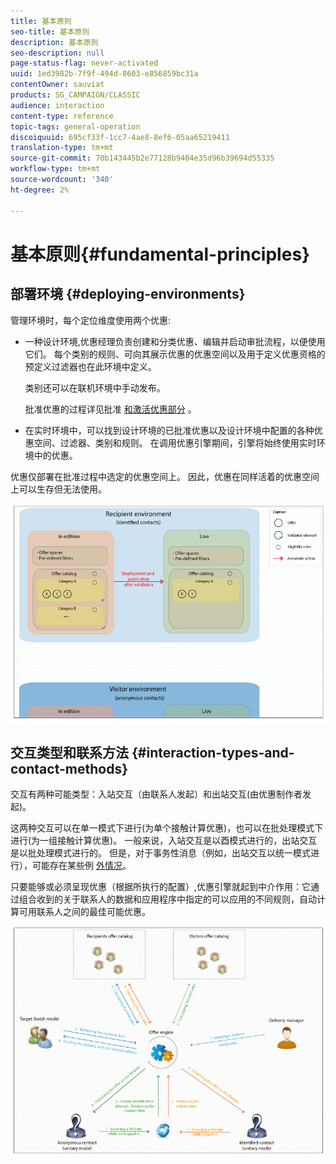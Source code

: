 ```yaml
---
title: 基本原则
seo-title: 基本原则
description: 基本原则
seo-description: null
page-status-flag: never-activated
uuid: 1ed3982b-7f9f-494d-8603-e856859bc31a
contentOwner: sauviat
products: SG_CAMPAIGN/CLASSIC
audience: interaction
content-type: reference
topic-tags: general-operation
discoiquuid: 695cf33f-1cc7-4ae8-8ef6-05aa65219411
translation-type: tm+mt
source-git-commit: 70b143445b2e77128b9404e35d96b39694d55335
workflow-type: tm+mt
source-wordcount: '340'
ht-degree: 2%

---
```



# 基本原则{#fundamental-principles}

## 部署环境 {#deploying-environments}

管理环境时，每个定位维度使用两个优惠:

* 一种设计环境,优惠经理负责创建和分类优惠、编辑并启动审批流程，以便使用它们。 每个类别的规则、可向其展示优惠的优惠空间以及用于定义优惠资格的预定义过滤器也在此环境中定义。

   类别还可以在联机环境中手动发布。

   批准优惠的过程详见批准 [和激活优惠部分](../../interaction/using/approving-and-activating-an-offer.md) 。

* 在实时环境中，可以找到设计环境的已批准优惠以及设计环境中配置的各种优惠空间、过滤器、类别和规则。 在调用优惠引擎期间，引擎将始终使用实时环境中的优惠。

优惠仅部署在批准过程中选定的优惠空间上。 因此，优惠在同样活着的优惠空间上可以生存但无法使用。

![](assets/architecture_interaction1.png)

## 交互类型和联系方法 {#interaction-types-and-contact-methods}

交互有两种可能类型：入站交互（由联系人发起）和出站交互(由优惠制作者发起)。

这两种交互可以在单一模式下进行(为单个接触计算优惠)，也可以在批处理模式下进行(为一组接触计算优惠)。 一般来说，入站交互是以酉模式进行的，出站交互是以批处理模式进行的。 但是，对于事务性消息（例如，出站交互以统一模式进行），可能存在某些例 [外情况](../../message-center/using/about-transactional-messaging.md)。

只要能够或必须呈现优惠（根据所执行的配置）,优惠引擎就起到中介作用：它通过组合收到的关于联系人的数据和应用程序中指定的可以应用的不同规则，自动计算可用联系人之间的最佳可能优惠。

![](assets/architecture_interaction2.png)

